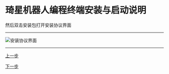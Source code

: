 # 琦星机器人编程终端安装与启动说明

然后双击安装包打开安装协议界面

---

![安装协议界面](src\安装协议界面.png)

---

[上一步](D:\用户说明文档\琦星机器人编程终端安装与启动说明\instruction.html)


[下一步](D:\用户说明文档\琦星机器人编程终端安装与启动说明\instruction-3.html)